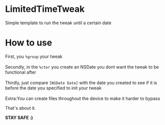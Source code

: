 # LimitedTimeTweak
Simple template to run the tweak until a certain date

# How to use
First, you `%group` your tweak <br><br>
Secondly, in the `%ctor` you create an NSDate you dont want the tweak to be functional after <br><br>
Thirdly, just compare `[NSDate Date]` with the date you created to see if it is before the date you specified to init your tweak 
<br>
<br>
Extra:You can create files throughout the device to make it harder to bypass <br>

That's about it. <br>

**STAY SAFE :)**
